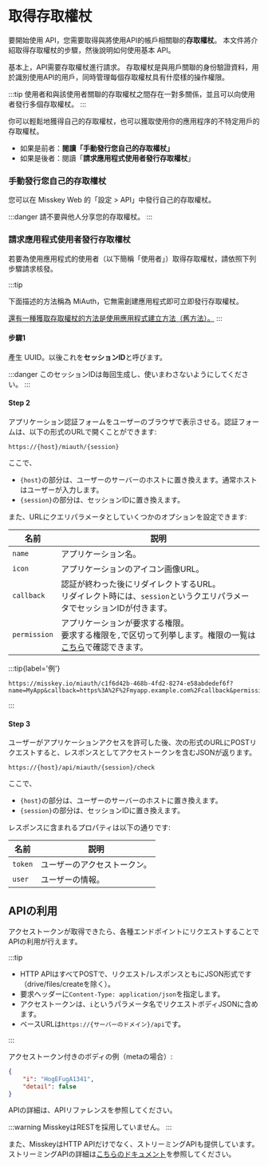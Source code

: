 # 取得存取權杖

要開始使用 API，您需要取得與將使用API的帳戶相關聯的**存取權杖**。
本文件將介紹取得存取權杖的步驟，然後說明如何使用基本 API。

基本上，API需要存取權杖進行請求。
存取權杖是與用戶關聯的身份驗證資料，用於識別使用API的用戶，同時管理每個存取權杖具有什麼樣的操作權限。

:::tip
使用者和與該使用者關聯的存取權杖之間存在一對多關係，並且可以向​​使用者發行多個存取權杖。
:::

你可以輕鬆地獲得自己的存取權杖，也可以獲取使用你的應用程序的不特定用戶的存取權杖。

- 如果是前者：**閱讀「手動發行您自己的存取權杖」**
- 如果是後者：閱讀「**請求應用程式使用者發行存取權杖**」

### 手動發行您自己的存取權杖

您可以在 Misskey Web 的「設定 > API」中發行自己的存取權杖。

:::danger
請不要與他人分享您的存取權杖。
:::

### 請求應用程式使用者發行存取權杖

若要為使用應用程式的使用者（以下簡稱「使用者」）取得存取權杖，請依照下列步驟請求核發。

:::tip

下面描述的方法稱為 MiAuth，它無需創建應用程式即可立即發行存取權杖。

[還有一種獲取存取權杖的方法是使用應用程式建立方法（舊方法）。](./app)
:::

#### 步驟1

產生 UUID。以後これを**セッションID**と呼びます。

:::danger
このセッションIDは毎回生成し、使いまわさないようにしてください。
:::

#### Step 2

アプリケーション認証フォームをユーザーのブラウザで表示させる。認証フォームは、以下の形式のURLで開くことができます:

```
https://{host}/miauth/{session}
```

ここで、

- `{host}`の部分は、ユーザーのサーバーのホストに置き換えます。通常ホストはユーザーが入力します。
- `{session}`の部分は、セッションIDに置き換えます。

また、URLにクエリパラメータとしていくつかのオプションを設定できます:

| 名前           | 説明                                                                            |
| ------------ | ----------------------------------------------------------------------------- |
| `name`       | アプリケーション名。                                                                    |
| `icon`       | アプリケーションのアイコン画像URL。                                                           |
| `callback`   | 認証が終わった後にリダイレクトするURL。<br>リダイレクト時には、`session`というクエリパラメータでセッションIDが付きます。         |
| `permission` | アプリケーションが要求する権限。<br>要求する権限を`,`で区切って列挙します。権限の一覧は[こちら](./permission.md)で確認できます。 |

:::tip{label='例'}

```
https://misskey.io/miauth/c1f6d42b-468b-4fd2-8274-e58abdedef6f?name=MyApp&callback=https%3A%2F%2Fmyapp.example.com%2Fcallback&permission=write:notes,write:following,read:drive
```

:::

#### Step 3

ユーザーがアプリケーションアクセスを許可した後、次の形式のURLにPOSTリクエストすると、レスポンスとしてアクセストークンを含むJSONが返ります。

```
https://{host}/api/miauth/{session}/check
```

ここで、

- `{host}`の部分は、ユーザーのサーバーのホストに置き換えます。
- `{session}`の部分は、セッションIDに置き換えます。

レスポンスに含まれるプロパティは以下の通りです:

| 名前      | 説明             |
| ------- | -------------- |
| `token` | ユーザーのアクセストークン。 |
| `user`  | ユーザーの情報。       |

## APIの利用

アクセストークンが取得できたら、各種エンドポイントにリクエストすることでAPIの利用が行えます。

:::tip

- HTTP APIはすべてPOSTで、リクエスト/レスポンスともにJSON形式です（drive/files/createを除く）。
- 要求ヘッダーに`Content-Type: application/json`を指定します。
- アクセストークンは、`i`というパラメータ名でリクエストボディJSONに含めます。
- ベースURLは`https://{サーバーのドメイン}/api`です。

:::

アクセストークン付きのボディの例（metaの場合）:

```json
{
    "i": "HogEFugA1341",
    "detail": false
}
```

<!--TODO:「APIリファレンス」をリンクに差し替え-->

APIの詳細は、APIリファレンスを参照してください。

:::warning
MisskeyはRESTを採用していません。
:::

また、MisskeyはHTTP APIだけでなく、ストリーミングAPIも提供しています。ストリーミングAPIの詳細は[こちらのドキュメント](./streaming/index.md)を参照してください。
